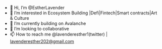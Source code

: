 - 👋 Hi, I’m @EstherLavender
- 👀 I’m interested in Ecosystem Building |Defi|Fintech|Smart contracts|Art & Culture
- 🌱 I’m currently building on Avalanche
- 💞️ I’m looking to collaborative
- 📫 How to reach me @lavenderesther1(twitter) | lavenderesther202@gmail.com

<!---
EstherLavender/EstherLavender is a ✨ special ✨ repository because its `README.md` (this file) appears on your GitHub profile.
You can click the Preview link to take a look at your changes.
--->
 
